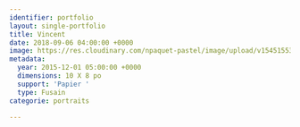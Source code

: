```yaml
---
identifier: portfolio
layout: single-portfolio
title: Vincent
date: 2018-09-06 04:00:00 +0000
image: https://res.cloudinary.com/npaquet-pastel/image/upload/v1545155362/DSC05454.jpg
metadata:
  year: 2015-12-01 05:00:00 +0000
  dimensions: 10 X 8 po
  support: 'Papier '
  type: Fusain
categorie: portraits

---
```

